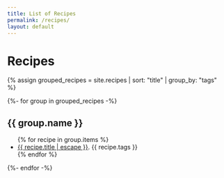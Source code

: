 ```yaml
---
title: List of Recipes
permalink: /recipes/
layout: default
---
```


# Recipes

{% assign grouped_recipes = site.recipes | sort: "title" | group_by: "tags" %}

{%- for group in grouped_recipes -%}

## {{ group.name }}

<ul>
    {% for recipe in group.items %}
  <li>
    <a href="{{ recipe.url | relative_url }}">{{ recipe.title | escape }}</a>. {{ recipe.tags }}
  </li>
    {% endfor %}
</ul>

{%- endfor -%}
